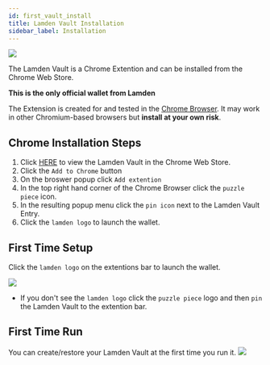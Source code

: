 ```yaml
---
id: first_vault_install
title: Lamden Vault Installation
sidebar_label: Installation
---
```

![](/img/wallet/gif/1.0.0_wallet_install.gif)

The Lamden Vault is a Chrome Extention and can be installed from the Chrome Web Store.

**This is the only official wallet from Lamden**

The Extension is created for and tested in the <u>[Chrome Browser](https://www.google.ca/chrome)</u>.  It may work in other Chromium-based browsers but **install at your own risk**.
 
## Chrome Installation Steps
1. Click <u>[HERE](https://chrome.google.com/webstore/detail/lamden-wallet-browser-ext/fhfffofbcgbjjojdnpcfompojdjjhdim)</u> to view the Lamden Vault in the Chrome Web Store.
2. Click the `Add to Chrome` button
3. On the broswer popup click `Add extention`
4. In the top right hand corner of the Chrome Browser click the `puzzle piece` icon.
5. In the resulting popup menu click the `pin icon` next to the Lamden Vault Entry.
6. Click the `lamden logo` to launch the wallet.

## First Time Setup
Click the `lamden logo` on the extentions bar to launch the wallet.

![](/img/wallet/wallet_extention_logo.png)

- If you don't see the `lamden logo` click the `puzzle piece` logo and then `pin` the Lamden Vault to the extention bar.

## First Time Run
You can create/restore your Lamden Vault at the first time you run it.
![](/img/wallet/first_run_main.png)
